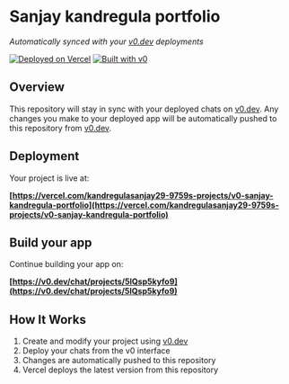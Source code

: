 # Sanjay kandregula portfolio

*Automatically synced with your [v0.dev](https://v0.dev) deployments*

[![Deployed on Vercel](https://img.shields.io/badge/Deployed%20on-Vercel-black?style=for-the-badge&logo=vercel)](https://vercel.com/kandregulasanjay29-9759s-projects/v0-sanjay-kandregula-portfolio)
[![Built with v0](https://img.shields.io/badge/Built%20with-v0.dev-black?style=for-the-badge)](https://v0.dev/chat/projects/5lQsp5kyfo9)

## Overview

This repository will stay in sync with your deployed chats on [v0.dev](https://v0.dev).
Any changes you make to your deployed app will be automatically pushed to this repository from [v0.dev](https://v0.dev).

## Deployment

Your project is live at:

**[https://vercel.com/kandregulasanjay29-9759s-projects/v0-sanjay-kandregula-portfolio](https://vercel.com/kandregulasanjay29-9759s-projects/v0-sanjay-kandregula-portfolio)**

## Build your app

Continue building your app on:

**[https://v0.dev/chat/projects/5lQsp5kyfo9](https://v0.dev/chat/projects/5lQsp5kyfo9)**

## How It Works

1. Create and modify your project using [v0.dev](https://v0.dev)
2. Deploy your chats from the v0 interface
3. Changes are automatically pushed to this repository
4. Vercel deploys the latest version from this repository